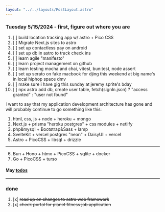 ```yaml
---
layout: "../../layouts/PostLayout.astro"
---
```


### Tuesday 5/15/2024 - first, figure out where you are

1. [ ] build location tracking app w/ astro + Pico CSS
2. [ ] Migrate Next.js sites to astro
3. [ ] set up contactless pay on android
4. [ ]  set up db in astro to track check ins
5. [ ] learn agile "manifesto"
6. [ ] learn project management on github
7. [ ] learn testing mocha and chai, vitest, bun:test, node assert
8. [ ] set up serato on fake macbook for djing this weekend at big name's in local hiphop space dmv
9. [ ]  make sure i have gig this sunday at jeremy sprite's bday
10. [ ] npx astro add db, create user table, fetch(signIn.json) ? "access granted" : "user not found"

I want to say that my application development architecture has gone and will probably continue to go something like this:

1. html, css, js + node + heroku + mongo
2. Next.js + prisma "heroku postgres" + css modules + netlify
3. php&mysql + Bootstrap&Sass + lamp
4. SvelteKit + vercel postgres "neon" + DaisyUI + vercel
5. Astro + PicoCSS + libsql + drizzle
---
6. Bun + Hono + htmx + PicoCSS + sqlite + docker
7. Go + PicoCSS + turso

#### May [todos](/posts/may)

---
### done

1. [x] ~~read up on changes to astro web framework~~
2. [x] ~~check portal for planet fitness job application~~
